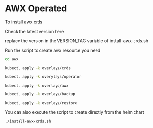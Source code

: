 # AWX Operated

To install awx crds

Check the latest version here [](https://github.com/ansible/awx-operator/releases)

replace the version in the VERSION_TAG variable of install-awx-crds.sh

Run the script to create awx resource you need

```bash
cd awx
```

```bash
kubectl apply -k overlays/crds
```

```bash
kubectl apply -k overylays/operator
```

```bash
kubectl apply -k overlays/awx
```

```bash
kubectl apply -k overlays/backup
```

```bash
kubectl apply -k overlays/restore
```

You can also execute the script to create directly from the helm chart

```bash
./install-awx-crds.sh
```
